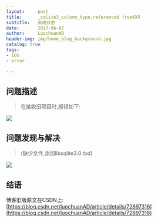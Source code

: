```yaml
---
layout:     post
title:      _sqlite3_column_type,referenced fromXXX
subtitle:   系统日志
date:       2017-06-07
author:     LuochuanAD
header-img: img/home_blog_background.jpg
catalog: true
tags:
- iOS 
- error

---
```


## 问题描述

>在接收旧项目时,报错如下:

![](https://img-blog.csdn.net/20170607104621021)

## 问题发现与解决


>(缺少文件,添加libsqlite3.0.tbd)

![](https://img-blog.csdn.net/20170607105102547)



## 结语

博客旧版原文在CSDN上:[https://blog.csdn.net/luochuanAD/article/details/72897316](https://blog.csdn.net/luochuanAD/article/details/72897316) 




